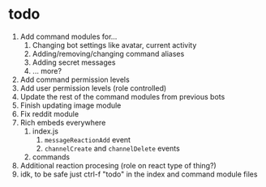 # todo

1. Add command modules for...
   1. Changing bot settings like avatar, current activity
   2. Adding/removing/changing command aliases
   3. Adding secret messages
   4. ... more?
2. Add command permission levels
3. Add user permission levels (role controlled)
4. Update the rest of the command modules from previous bots
5. Finish updating image module
6. Fix reddit module
7. Rich embeds everywhere
   1. index.js
      1. `messageReactionAdd` event
      2. `channelCreate` and `channelDelete` events
   2. commands
8. Additional reaction procesing (role on react type of thing?)
9. idk, to be safe just ctrl-f "todo" in the index and command module files
